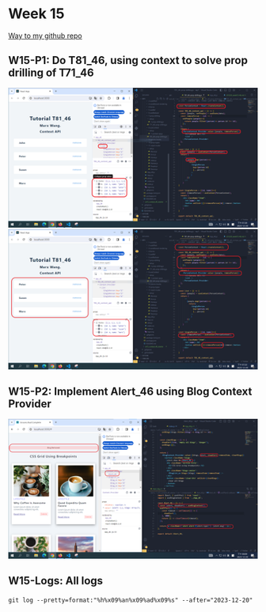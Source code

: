 # Week 15

[Way to my github repo](https://github.com/marx-w/1121-WP1-demo-211410146.git)

## W15-P1: Do T81_46, using context to solve prop drilling of T71_46

![](w15-p1-1.png)
![](w15-p1-2.png)

## W15-P2: Implement Alert_46 using Blog Context Provider

![](w15-p2-1.png)

## W15-Logs: All logs

```
git log --pretty=format:"%h%x09%an%x09%ad%x09%s" --after="2023-12-20"
```

```

```
